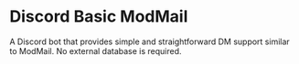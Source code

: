 # Discord Basic ModMail
A Discord bot that provides simple and straightforward DM support similar to ModMail. No external database is required.
